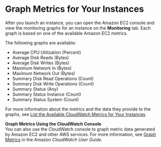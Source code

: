 # Graph Metrics for Your Instances<a name="graphs-in-the-aws-management-console"></a>

After you launch an instance, you can open the Amazon EC2 console and view the monitoring graphs for an instance on the **Monitoring** tab\. Each graph is based on one of the available Amazon EC2 metrics\.

The following graphs are available:
+ Average CPU Utilization \(Percent\)
+ Average Disk Reads \(Bytes\)
+ Average Disk Writes \(Bytes\)
+ Maximum Network In \(Bytes\)
+ Maximum Network Out \(Bytes\)
+ Summary Disk Read Operations \(Count\)
+ Summary Disk Write Operations \(Count\)
+ Summary Status \(Any\)
+ Summary Status Instance \(Count\)
+ Summary Status System \(Count\)

For more information about the metrics and the data they provide to the graphs, see [List the Available CloudWatch Metrics for Your Instances](viewing_metrics_with_cloudwatch.md)\.

**Graph Metrics Using the CloudWatch Console**  
You can also use the CloudWatch console to graph metric data generated by Amazon EC2 and other AWS services\. For more information, see [Graph Metrics](http://docs.aws.amazon.com/AmazonCloudWatch/latest/monitoring/graph_metrics.html) in the *Amazon CloudWatch User Guide*\.